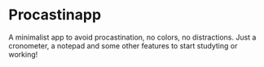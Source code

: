 # Procastinapp
A minimalist app to avoid procastination, no colors, no distractions. Just a cronometer, a notepad and some other features to start studyting or working!
